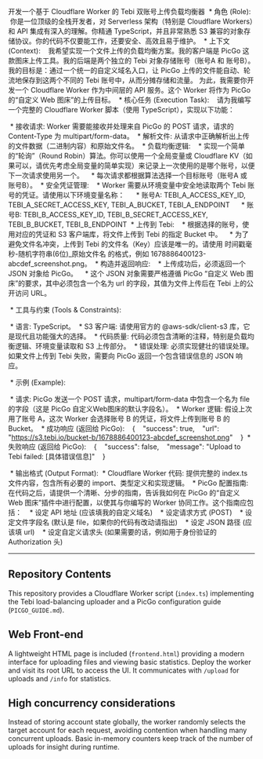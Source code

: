 开发一个基于 Cloudflare Worker 的 Tebi 双账号上传负载均衡器
 * 角色 (Role):
   你是一位顶级的全栈开发者，对 Serverless 架构（特别是 Cloudflare Workers）和 API 集成有深入的理解。你精通 TypeScript，并且非常熟悉 S3 兼容的对象存储协议。你的代码不仅要能工作，还要安全、高效且易于维护。
 * 上下文 (Context):
   我希望实现一个文件上传的负载均衡方案。我的客户端是 PicGo 这款图床上传工具。我的后端是两个独立的 Tebi 对象存储账号（账号A 和 账号B）。
我的目标是：通过一个统一的自定义域名入口，让 PicGo 上传的文件能自动、轮流地保存到这两个不同的 Tebi 账号中，从而分摊存储和流量。
为此，我需要你开发一个 Cloudflare Worker 作为中间层的 API 服务。这个 Worker 将作为 PicGo 的“自定义 Web 图床”的上传目标。
 * 核心任务 (Execution Task):
   请为我编写一个完整的 Cloudflare Worker 脚本（使用 TypeScript），实现以下功能：
<!-- end list -->
 * 接收请求: Worker 需要能接收并处理来自 PicGo 的 POST 请求，请求的 Content-Type 为 multipart/form-data。
 * 解析文件: 从请求中正确解析出上传的文件数据（二进制内容）和原始文件名。
 * 负载均衡逻辑:
   * 实现一个简单的“轮询”（Round Robin）算法。你可以使用一个全局变量或 Cloudflare KV（如果可以，请优先考虑全局变量的简单实现）来记录上一次使用的是哪个账号，以便下一次请求使用另一个。
   * 每次请求都根据算法选择一个目标账号（账号A 或 账号B）。
 * 安全凭证管理:
   * Worker 需要从环境变量中安全地读取两个 Tebi 账号的凭证。请使用以下环境变量名称：
     * 账号A: TEBI_A_ACCESS_KEY_ID, TEBI_A_SECRET_ACCESS_KEY, TEBI_A_BUCKET, TEBI_A_ENDPOINT
     * 账号B: TEBI_B_ACCESS_KEY_ID, TEBI_B_SECRET_ACCESS_KEY, TEBI_B_BUCKET, TEBI_B_ENDPOINT
 * 上传到 Tebi:
   * 根据选择的账号，使用对应的凭证和 S3 客户端库，将文件上传到 Tebi 的指定 Bucket 中。
   * 为了避免文件名冲突，上传到 Tebi 的文件名（Key）应该是唯一的。请使用 时间戳毫秒-随机字符串(6位)_原始文件名 的格式，例如 1678886400123-abcdef_screenshot.png。
 * 构造并返回响应:
   * 上传成功后，必须返回一个 JSON 对象给 PicGo。
   * 这个 JSON 对象需要严格遵循 PicGo “自定义 Web 图床”的要求，其中必须包含一个名为 url 的字段，其值为文件上传后在 Tebi 上的公开访问 URL。
<!-- end list -->
 * 工具与约束 (Tools & Constraints):
<!-- end list -->
 * 语言: TypeScript。
 * S3 客户端: 请使用官方的 @aws-sdk/client-s3 库，它是现代且功能强大的选择。
 * 代码质量: 代码必须包含清晰的注释，特别是负载均衡逻辑、环境变量读取和 S3 上传部分。
 * 错误处理: 必须实现健壮的错误处理。如果文件上传到 Tebi 失败，需要向 PicGo 返回一个包含错误信息的 JSON 响应。
<!-- end list -->
 * 示例 (Example):
<!-- end list -->
 * 请求: PicGo 发送一个 POST 请求，multipart/form-data 中包含一个名为 file 的字段（这是 PicGo 自定义Web图床的默认字段名）。
 * Worker 逻辑: 假设上次用了账号 A，这次 Worker 会选择账号 B 的凭证，将文件上传到账号 B 的 Bucket。
 * 成功响应 (返回给 PicGo):
   {
   "success": true,
   "url": "https://s3.tebi.io/bucket-b/1678886400123-abcdef_screenshot.png"
   }
 * 失败响应 (返回给 PicGo):
   {
   "success": false,
   "message": "Upload to Tebi failed: [具体错误信息]"
   }
<!-- end list -->
 * 输出格式 (Output Format):
 * Cloudflare Worker 代码: 提供完整的 index.ts 文件内容，包含所有必要的 import、类型定义和实现逻辑。
 * PicGo 配置指南: 在代码之后，请提供一个清晰、分步的指南，告诉我如何在 PicGo 的“自定义 Web 图床”插件中进行配置，以使其与你编写的 Worker 协同工作。这个指南应包括：
   * 设定 API 地址 (应该填我的自定义域名)
   * 设定请求方式 (POST)
   * 设定文件字段名 (默认是 file，如果你的代码有改动请指出)
   * 设定 JSON 路径 (应该填 url)
   * 设定自定义请求头 (如果需要的话，例如用于身份验证的 Authorization 头)

---

## Repository Contents

This repository provides a Cloudflare Worker script (`index.ts`) implementing the Tebi load-balancing uploader and a PicGo configuration guide (`PICGO_GUIDE.md`).

## Web Front-end

A lightweight HTML page is included (`frontend.html`) providing a modern interface for uploading files and viewing basic statistics. Deploy the worker and visit its root URL to access the UI. It communicates with `/upload` for uploads and `/info` for statistics.

## High concurrency considerations

Instead of storing account state globally, the worker randomly selects the target account for each request, avoiding contention when handling many concurrent uploads. Basic in-memory counters keep track of the number of uploads for insight during runtime.
